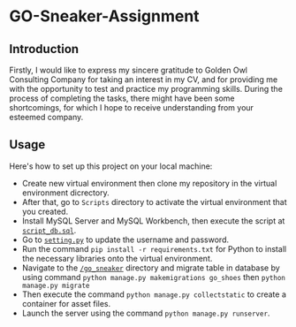 # GO-Sneaker-Assignment

## Introduction
Firstly, I would like to express my sincere gratitude to Golden Owl Consulting Company for taking an interest in my CV, and for providing me with the opportunity to test and practice my programming skills. During the process of completing the tasks, there might have been some shortcomings, for which I hope to receive understanding from your esteemed company.

## Usage
Here's how to set up this project on your local machine:

- Create new virtual environment then clone my repository in the virtual environment dicrectory.
- After that, go to `Scripts` directory to activate the virtual environment that you created.
- Install MySQL Server and MySQL Workbench, then execute the script at [`script_db.sql`](./script_db.sql).
- Go to [`setting.py`](./go_sneaker/go_sneaker/settings.py) to update the username and password.
- Run the command `pip install -r requirements.txt` for Python to install the necessary libraries onto the virtual environment.
- Navigate to the [`/go_sneaker`](./go_sneaker) directory and migrate table in database by using command `python manage.py makemigrations go_shoes` then `python manage.py migrate`
- Then execute the command `python manage.py collectstatic` to create a container for asset files.
- Launch the server using the command `python manage.py runserver`.
